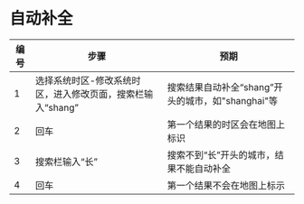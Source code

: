 # 自动补全

| 编号 | 步骤                                                        | 预期                                                 |
| ---- | ----------------------------------------------------------- | ---------------------------------------------------- |
| 1    | 选择系统时区-修改系统时区，进入修改页面，搜索栏输入“shang”  | 搜索结果自动补全“shang”开头的城市，如"shanghai"等    |
| 2    | 回车                                                        | 第一个结果的时区会在地图上标识                       |
| 3    | 搜索栏输入“长”                                              | 搜索不到“长”开头的城市，结果不能自动补全             |
| 4    | 回车                                                        | 第一个结果不会在地图上标示                           |

